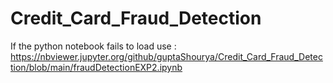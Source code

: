 # Credit_Card_Fraud_Detection
If the python notebook fails to load use : https://nbviewer.jupyter.org/github/guptaShourya/Credit_Card_Fraud_Detection/blob/main/fraudDetectionEXP2.ipynb
